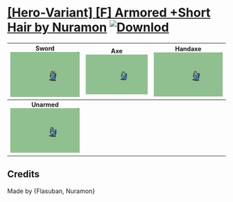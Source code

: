 # [\[Hero-Variant\] \[F\] Armored +Short Hair by Nuramon](./) [![Downlod](https://img.shields.io/badge/Download--red?style=social&logo=github)](https://minhaskamal.github.io/DownGit/#/home?url=https://github.com/Klokinator/FE-Repo/tree/main/Battle%20Animations%2FInfantry%20-%20(Swd)%20Mercenaries%20and%20Heroes%2F%5BHero-Variant%5D%20%5BF%5D%20Armored%20%2BShort%20Hair%20by%20Nuramon)

| <b>Sword</b><br/><img alt="Sword animation" src="./1.%20Sword/Sword.gif"/> | <b>Axe</b><br/><img alt="Axe animation" src="./3.%20Axe/Axe.gif"/> | <b>Handaxe</b><br/><img alt="Handaxe animation" src="./4.%20Handaxe/Handaxe.gif"/> |
| :---: | :---: | :---: |
| <b>Unarmed</b><br/><img alt="Unarmed animation" src="./8.%20Unarmed/Unarmed.gif"/> |

## Credits

Made by {Flasuban, Nuramon}

